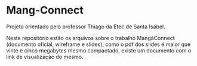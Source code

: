 # Mang-Connect
Projeto orientado pelo professor Thiago da Etec de Santa Isabel.

Neste repositório estão os arquivos sobre o trabalho MangáConnect (documento oficial, wireframe e slides), como o pdf dos slides é maior que vinte e cinco megabytes mesmo compactado, existe um documento com o link de visualização do mesmo. 
